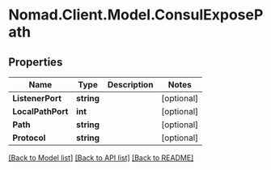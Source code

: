 # Nomad.Client.Model.ConsulExposePath

## Properties

Name | Type | Description | Notes
------------ | ------------- | ------------- | -------------
**ListenerPort** | **string** |  | [optional] 
**LocalPathPort** | **int** |  | [optional] 
**Path** | **string** |  | [optional] 
**Protocol** | **string** |  | [optional] 

[[Back to Model list]](../README.md#documentation-for-models) [[Back to API list]](../README.md#documentation-for-api-endpoints) [[Back to README]](../README.md)

